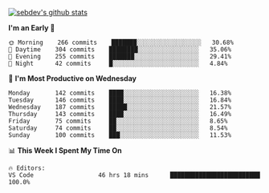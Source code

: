 [![sebdev's github stats](https://github-readme-stats.vercel.app/api?username=sebdeveloper6952&theme=vue-dark)](https://github.com/anuraghazra/github-readme-stats)
<!--START_SECTION:waka-->
**I'm an Early 🐤** 

```text
🌞 Morning    266 commits    ███████░░░░░░░░░░░░░░░░░░   30.68% 
🌆 Daytime    304 commits    ████████░░░░░░░░░░░░░░░░░   35.06% 
🌃 Evening    255 commits    ███████░░░░░░░░░░░░░░░░░░   29.41% 
🌙 Night      42 commits     █░░░░░░░░░░░░░░░░░░░░░░░░   4.84%

```
📅 **I'm Most Productive on Wednesday** 

```text
Monday       142 commits    ████░░░░░░░░░░░░░░░░░░░░░   16.38% 
Tuesday      146 commits    ████░░░░░░░░░░░░░░░░░░░░░   16.84% 
Wednesday    187 commits    █████░░░░░░░░░░░░░░░░░░░░   21.57% 
Thursday     143 commits    ████░░░░░░░░░░░░░░░░░░░░░   16.49% 
Friday       75 commits     ██░░░░░░░░░░░░░░░░░░░░░░░   8.65% 
Saturday     74 commits     ██░░░░░░░░░░░░░░░░░░░░░░░   8.54% 
Sunday       100 commits    ███░░░░░░░░░░░░░░░░░░░░░░   11.53%

```


📊 **This Week I Spent My Time On** 

```text
🔥 Editors: 
VS Code                  46 hrs 18 mins      █████████████████████████   100.0%

```


<!--END_SECTION:waka-->
